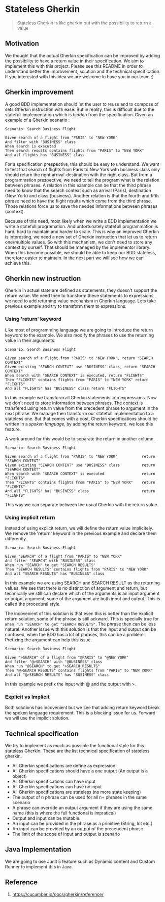 # Stateless Gherkin

> Stateless Gherkin is like gherkin but with the possibility to return a value 

## Motivation

We thought that the actual Gherkin specification can be improved by adding the possibility to have a return value in their specification. We aim to implement this with this project. Please see this README in order to understand better the improvement, solution and the technical specification. If you interested with this idea we are welcome to have you in our team :)

## Gherkin improvement

A good BDD implementation should let the user to reuse and to compose of sets Gherkin instruction with ease. But in reality, this is difficult due to the statefull implementation which is *hidden* from the specification.
Given an example of a Gherkin scenario :

```
Scenario: Search Business Flight

Given search of a flight from "PARIS" to "NEW YORK"
And filter with "BUSINESS" class
When search is executed
Then search results contains flights from "PARIS" to "NEW YORK"
And all flights has "BUSINESS" class
```

For a specification prespective, this should be easy to understand. We want to test that search of flights from Paris to New York with business class only should return the right arrival-destination with the right class. But from a programmation prespective, we need to tell the program what is the relation between phrases. A relation in this example can be that the third phrase need to know that the search context such as arrival (Paris), destination (New York) and class (business). Another relation is that the fourth and fifth phrase need to have the flight results which come from the third phrase. Those relations force us to save the needed informations between phrases (context).

Because of this need, most likely when we write a BDD implementation we write a statefull programation. And unfortunately statefull programmation is hard, hard to maintain and harder to scale. This is why an improved Gherkin is interesting, we need a new set of Gherkin instruction that let us to return one/multiple values. So with this mechanism, we don't need to store any context by ourself. That should be managed by the implementor library. When this become possible, we should be able to keep our BDD stateless, therefore easier to maintain. In the next part we will see how we can achieve this.

## Gherkin new instruction

Gherkin in actual state are defined as statements, they doesn't support the return value. We need then to transform these statements to expressions, we need to add returning value mechanism in Gherkin language. Lets take previous example and try to transform them to expressions.

### Using 'return' keyword

Like most of programming language we are going to introduce the return keyword to the example. We also modify the phrases to use the returning value in their arguments.

```
Scenario: Search Business Flight

Given search of a flight from "PARIS" to "NEW YORK", return "SEARCH CONTEXT"
Given existing "SEARCH CONTEXT" use "BUSINESS" class, return "SEARCH CONTEXT"
When search with "SEARCH CONTEXT" is executed, return "FLIGHTS"
Then "FLIGHTS" contains flights from "PARIS" to "NEW YORK" return "FLIGHTS"
And all "FLIGHTS" has "BUSINESS" class return "FLIGHTS"

```

In this example we transform all Gherkin statements into expressions. Now we don't need to store information between phrases. The context is transfered using return value from the precedent phrase to argument in the next phrase. We manage then transform our statefull implementation to a stateless one. But that comes with a cost, Gherkin specifications should be written in a *spoken language*, by adding the return keyword, we lose this feature. 

A work around for this would be to separate the return in another column.

```
Scenario: Search Business Flight

Given search of a flight from "PARIS" to "NEW YORK"           return "SEARCH CONTEXT"
Given existing "SEARCH CONTEXT" use "BUSINESS" class          return "SEARCH CONTEXT"
When search with "SEARCH CONTEXT" is executed                 return "FLIGHTS"
Then "FLIGHTS" contains flights from "PARIS" to "NEW YORK"    return "FLIGHTS"
And all "FLIGHTS" has "BUSINESS" class                        return "FLIGHTS"

```
This way we can separate between the usual Gherkin with the return value.

### Using implicit return

Instead of using explicit return, we will define the return value implicitely. We remove the 'return' keyword in the previous example and declare them differently.

```
Scenario: Search Business Flight

Given "SEARCH" of a flight from "PARIS" to "NEW YORK"
And filter "SEARCH" with "BUSINESS" class
When run "SEARCH" to get "SEARCH RESULTS"
Then "SEARCH RESULTS" contains flights from "PARIS" to "NEW YORK"
And all "SEARCH RESULTS" has "BUSINESS" class
```
In this example we are using SEARCH and SEARCH RESULT as the returning values. We see that there is no distinction of argument and return, but technically we still can declare which of the arguments is an input argument or output argument, some of the argument are both input and output. This is called the procedural style. 

The incovenient of this solution is that even this is better than the explicit return solution, some of the phrase is still ackward. This is specially true for ```When run "SEARCH" to get "SEARCH RESULTS"```. The phrase then can be less natural. Another issue with this solution is that the input and output can be confused, when the BDD has a lot of phrases, this can be a problem. Prefixing the argument can help this issue.

```
Scenario: Search Business Flight

Given ">SEARCH" of a flight from "@PARIS" to "@NEW YORK"
And filter "@>SEARCH" with "@BUSINESS" class
When run "@SEARCH" to get ">SEARCH RESULTS"
Then "@>SEARCH RESULTS" contains flights from "PARIS" to "NEW YORK"
And all "@>SEARCH RESULTS" has "BUSINESS" class
```

In this example we prefix the input with @ and the output with >.

### Explicit vs Implicit

Both solutions has incovenient but we see that adding return keyword break the spoken language requirement. This is a blocking issue for us. Forward we will use the implicit solution. 

## Technical specification

We try to implement as much as possible the functional style for this stateless Gherkin.
These are the list technical specification of stateless gherkin.

- All Gherkin specifications are define as expression
- All Gherkin specifications should have a one output (An output is a object)
- All Gherkin specifications can have input
- All Gherkin specifications can have no input 
- All Gherkin specifications are stateless (no more state keeping)
- The output of n phrase can be used for all n+ phrases in the same scenario
- A phrase can override an output argument if they are using the same name (this is where the full functional is impratical)
- Output and input can be mutable.
- An input can be provided in the phrase as a primitive (String, Int etc.) 
- An input can be provided by an output of the precendent phrase
- The limit of the scope of input and output is scenario

## Java Implementation

We are going to use Junit 5 feature such as Dynamic content and Custom Runner to implement this in Java. 


## Reference
1. https://cucumber.io/docs/gherkin/reference/ 
